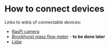 # How to connect devices

Links to wikis of connectable devices:
- [RasPi camera](raspi_cam.md)
- [Bronkhorst mass flow meter](home/device_connection/bronkhorst) - **to be done later**
- [Lidar](https://en.benewake.com/TFminiPlus/index.html)
